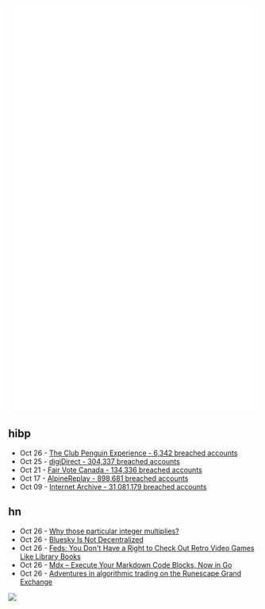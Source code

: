 ![Metrics](https://raw.githubusercontent.com/phixion/phixion/master/metrics.svg)

## hibp

<!--
for https://github.com/phixion/phixion/blob/main/.github/workflows/feeds.yml
-->
<!--START_SECTION:haveibeenpwnd-->
- Oct 26 - [The Club Penguin Experience - 6,342 breached accounts](https://haveibeenpwned.com/PwnedWebsites#TheClubPenguinExperience)
- Oct 25 - [digiDirect - 304,337 breached accounts](https://haveibeenpwned.com/PwnedWebsites#digiDirect)
- Oct 21 - [Fair Vote Canada - 134,336 breached accounts](https://haveibeenpwned.com/PwnedWebsites#FairVoteCanada)
- Oct 17 - [AlpineReplay - 898,681 breached accounts](https://haveibeenpwned.com/PwnedWebsites#AlpineReplay)
- Oct 09 - [Internet Archive - 31,081,179 breached accounts](https://haveibeenpwned.com/PwnedWebsites#InternetArchive)
<!--END_SECTION:haveibeenpwnd-->

## hn

<!--
for https://github.com/phixion/phixion/blob/main/.github/workflows/feeds.yml
-->
<!--START_SECTION:hn-->
- Oct 26 - [Why those particular integer multiplies?](https://fgiesen.wordpress.com/2024/10/26/why-those-particular-integer-multiplies/)
- Oct 26 - [Bluesky Is Not Decentralized](https://beige.party/@possibledog/113367977656537478)
- Oct 26 - [Feds: You Don't Have a Right to Check Out Retro Video Games Like Library Books](https://gizmodo.com/feds-say-you-dont-have-a-right-to-check-out-retro-video-games-like-library-books-2000516767)
- Oct 26 - [Mdx – Execute Your Markdown Code Blocks, Now in Go](https://github.com/dim0x69/mdx)
- Oct 26 - [Adventures in algorithmic trading on the Runescape Grand Exchange](https://tristanrhodes.com/blog/Adventures-in-Algorithmic-Trading-on-the-Runescape-Grand-Exchange)
<!--END_SECTION:hn-->

<!--
for https://yhype.me
-->
![](https://hit.yhype.me/github/profile?user_id=13013670)
